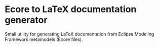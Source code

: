 Ecore to LaTeX documentation generator
===========

Small utility for generating LaTeX documentation from Eclipse Modeling Framework metamodels (Ecore files).

